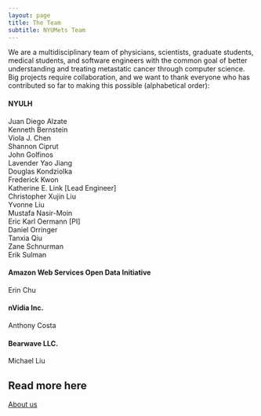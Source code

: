 ```yaml
---
layout: page
title: The Team
subtitle: NYUMets Team
---
```


We are a multidisciplinary team of physicians, scientists, graduate students, medical students, and software engineers with the common goal of better understanding and treating metastatic cancer through computer science. Big projects require collaboration, and we want to thank everyone who has contributed so far
to making this possible (alphabetical order):

#### NYULH
Juan Diego Alzate \
Kenneth Bernstein \
Viola J. Chen \
Shannon Ciprut \
John Golfinos \
Lavender Yao Jiang \
Douglas Kondziolka \
Frederick Kwon \
Katherine E. Link [Lead Engineer] \
Christopher Xujin Liu \
Yvonne Liu \
Mustafa Nasir-Moin \
Eric Karl Oermann [PI] \
Daniel Orringer \
Tanxia Qiu \
Zane Schnurman \
Erik Sulman

#### Amazon Web Services Open Data Initiative
Erin Chu

#### nVidia Inc.
Anthony Costa

#### Bearwave LLC.
Michael Liu

## Read more here
<a href="https://med.nyu.edu/departments-institutes/neurosurgery/about-us">About us</a>

